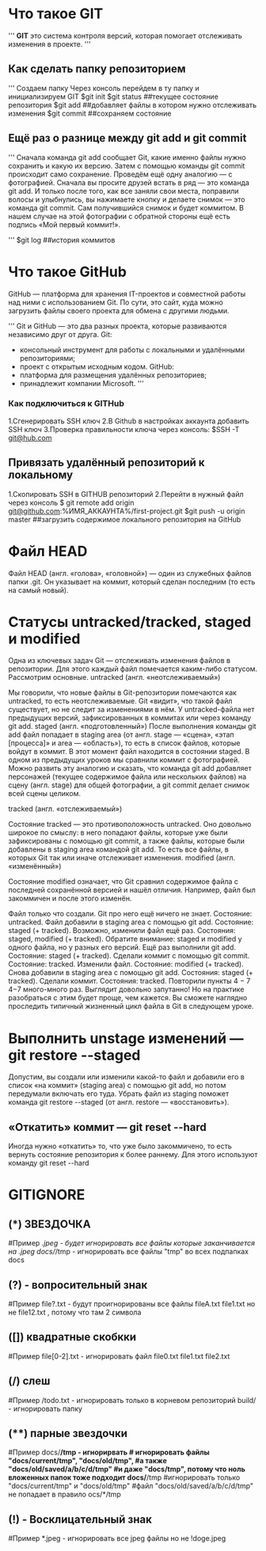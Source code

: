 # Что такое GIT

'''
**GIT** это система контроля версий, которая помогает отслеживать изменения в проекте.
'''

## Как сделать папку репозиторием
'''
Создаем папку 
Через консоль  перейдем в ту папку и инициализируем GIT
$git init
$git status ##текущее состояние репозитория
$git add ##добавляет файлы в котором нужно отслеживать изменения 
$git commit ##сохраняем состояние 
##  Ещё раз о разнице между git add и git commit
'''
Сначала команда git add сообщает Git, какие именно файлы нужно сохранить и какую их версию. Затем с помощью команды git commit происходит само сохранение. 
Проведём ещё одну аналогию — с фотографией.
Сначала вы просите друзей встать в ряд — это команда git add. И только после того, как все заняли свои места, поправили волосы и улыбнулись, вы нажимаете кнопку и делаете снимок — это команда git commit. Сам получившийся снимок и будет коммитом. В нашем случае на этой фотографии с обратной стороны ещё есть подпись «Мой первый коммит!».

'''
$git log ##история коммитов

# Что такое GitHub

GitHub — платформа для хранения IT-проектов и совместной работы над ними с использованием Git. По сути, это сайт, куда можно загрузить файлы своего проекта для обмена с другими людьми.

'''
Git и GitHub — это два разных проекта, которые развиваются независимо друг от друга. 
Git:
- консольный инструмент для работы с локальными и удалёнными репозиториями;
- проект с открытым исходным кодом.
GitHub:
- платформа для размещения удалённых репозиториев;
- принадлежит компании Microsoft.
'''
### Как подключиться к GITHub
1.Сгенерировать SSH ключ 
2.В Github в настройках аккаунта добавить SSH ключ
3.Проверка правильности ключа через консоль:
$SSH -T git@hub.com

## Привязать удалённый репозиторий к локальному 
1.Скопировать SSH в GITHUB репозиторий 
2.Перейти в нужный файл через консоль 
$ git remote add origin git@github.com:%ИМЯ_АККАУНТА%/first-project.git 
$git push -u origin master ##загрузить содержимое локального репозитория на GitHub

# Файл HEAD
Файл HEAD (англ. «голова», «головной») — один из служебных файлов папки .git. Он указывает на коммит, который сделан последним (то есть на самый новый).

# Статусы untracked/tracked, staged и modified
Одна из ключевых задач Git — отслеживать изменения файлов в репозитории. Для этого каждый файл помечается каким-либо статусом. Рассмотрим основные.
untracked (англ. «неотслеживаемый»)

Мы говорили, что новые файлы в Git-репозитории помечаются как untracked, то есть неотслеживаемые. Git «видит», что такой файл существует, но не следит за изменениями в нём. У untracked-файла нет предыдущих версий, зафиксированных в коммитах или через команду git add.
staged (англ. «подготовленный»)
  После выполнения команды git add файл попадает в staging area (от англ. stage — «сцена», «этап [процесса]» и area — «область»), то есть в список файлов, которые войдут в коммит. В этот момент файл находится в состоянии staged.
  В одном из предыдущих уроков мы сравнили коммит с фотографией. Можно развить эту аналогию и сказать, что команда git add добавляет персонажей (текущее содержимое файла или нескольких файлов) на сцену (англ. stage) для общей фотографии, а git commit делает снимок всей сцены целиком. 

tracked (англ. «отслеживаемый»)

Состояние tracked — это противоположность untracked. Оно довольно широкое по смыслу: в него попадают файлы, которые уже были зафиксированы с помощью git commit, а также файлы, которые были добавлены в staging area командой git add. То есть все файлы, в которых Git так или иначе отслеживает изменения.
modified (англ. «изменённый»)

Состояние modified означает, что Git сравнил содержимое файла с последней сохранённой версией и нашёл отличия. Например, файл был закоммичен и после этого изменён.


Файл только что создали. Git про него ещё ничего не знает. Состояние: untracked.
Файл добавили в staging area с помощью git add. Состояние: staged (+ tracked).
Возможно, изменили файл ещё раз. Состояния: staged, modified (+ tracked).
Обратите внимание: staged и modified у одного файла, но у разных его версий.
Ещё раз выполнили git add. Состояние: staged (+ tracked).
Сделали коммит с помощью git commit. Состояние: tracked.
Изменили файл. Состояние: modified (+ tracked).
Снова добавили в staging area с помощью git add. Состояния: staged (+ tracked).
Сделали коммит. Состояния: tracked.
Повторили пункты 
4
−
7
4−7 много-много раз.
Выглядит довольно запутанно! Но на практике разобраться с этим будет проще, чем кажется. Вы сможете наглядно проследить типичный жизненный цикл файла в Git в следующем уроке.
# Выполнить unstage изменений — git restore --staged <file>
Допустим, вы создали или изменили какой-то файл и добавили его в список «на коммит» (staging area) с помощью git add, но потом передумали включать его туда. Убрать файл из staging поможет команда git restore --staged <file> (от англ. restore — «восстановить»).

  ## «Откатить» коммит — git reset --hard <commit hash>
Иногда нужно «откатить» то, что уже было закоммичено, то есть вернуть состояние репозитория к более раннему. Для этого используют команду git reset --hard <commit hash>


  # GITIGNORE 

 ## (*) ЗВЕЗДОЧКА 
 #Пример 
  *.jpeg - будет игнорировать все файлы  которые заканчивается на  .jpeg
  docs/*/tmp - игнорировать все файлы "tmp" во всех подпапках docs

  ## (?) - вопросительный знак
  #Пример 
  file?.txt - будут проигнорированы все файлы fileA.txt file1.txt но не file12.txt , потому что там 2 символа 

  ## ([]) квадратные скобкки
   #Пример 
  file[0-2].txt  -  игнорировать файл file0.txt file1.txt file2.txt  

  ## (/)  слеш  
  #Пример 
  /todo.txt  - игнорировать только в корневом репозиторий 
  build/ - игнорировать папку 


  ## (**) парные звездочки 
  #Пример 
  docs/**/tmp - игнорирвать # игнорировать файлы "docs/current/tmp", "docs/old/tmp",
#а также "docs/old/saved/a/b/c/d/tmp"
#и даже "docs/tmp", потому что ноль вложенных папок тоже подходит
docs/**/tmp
#игнорировать только "docs/current/tmp" и "docs/old/tmp"
#файл "docs/old/saved/a/b/c/d/tmp" не попадает в правило ocs/*/tmp
## (!)  - Восклицательный знак
#Пример
*.jpeg - игнорировать все jpeg файлы
но не !doge.jpeg
